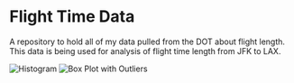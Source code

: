 Flight Time Data
==============
A repository to hold all of my data pulled from the DOT about flight length. This data is being used for analysis of flight time length from JFK to LAX. 

![Histogram](https://cloud.githubusercontent.com/assets/5304541/4784619/6f7e54ee-5d5e-11e4-9d84-763f25fb1cb5.png)
![Box Plot with Outliers](https://cloud.githubusercontent.com/assets/5304541/4784618/6d4f35b2-5d5e-11e4-934b-325c44845306.png)
